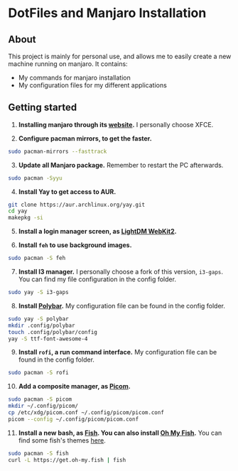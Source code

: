 # DotFiles and Manjaro Installation

## About

This project is mainly for personal use, and allows me to easily create a new machine running on manjaro. It contains:

- My commands for manjaro installation
- My configuration files for my different applications

## Getting started

1. **Installing manjaro through its [website](https://manjaro.org/download/).** I personally choose XFCE.

2. **Configure pacman mirrors, to get the faster.**
```bash
sudo pacman-mirrors --fasttrack
```

3. **Update all Manjaro package.** Remember to restart the PC afterwards.
```bash
sudo pacman -Syyu
```
4. **Install Yay to get access to AUR.**
```bash
git clone https://aur.archlinux.org/yay.git
cd yay
makepkg -si
```

5. **Install a login manager screen, as [LightDM WebKit2](https://github.com/Litarvan/lightdm-webkit-theme-litarvan).**

6. **Install `feh` to use background images.**
```bash
sudo pacman -S feh
```

7. **Install I3 manager.** I personally choose a fork of this version, `i3-gaps`. You can find my file configuration in the config folder.
```bash
sudo yay -S i3-gaps
```

8. **Install [Polybar](https://github.com/polybar/polybar/wiki).** My configuration file can be found in the config folder.
```bash
sudo yay -S polybar
mkdir .config/polybar
touch .config/polybar/config
yay -S ttf-font-awesome-4
```

9. **Install `rofi`, a run command interface.** My configuration file can be found in the config folder.
```bash
sudo pacman -S rofi
```

10. **Add a composite manager, as [Picom](https://wiki.archlinux.org/index.php/Picom).**
```bash
sudo pacman -S picom
mkdir ~/.config/picom/
cp /etc/xdg/picom.conf ~/.config/picom/picom.conf
picom --config ~/.config/picom/picom.conf
```

11. **Install a new bash, as [Fish](https://wiki.archlinux.org/index.php/Fish). You can also install [Oh My Fish](https://github.com/oh-my-fish/oh-my-fish).** You can find some fish's themes [here](https://github.com/oh-my-fish). 
```bash
sudo pacman -S fish
curl -L https://get.oh-my.fish | fish 
```

